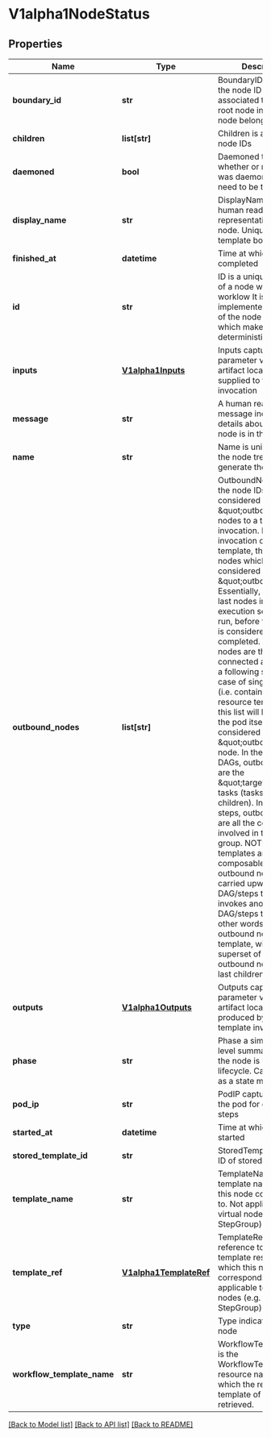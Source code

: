 # V1alpha1NodeStatus

## Properties
Name | Type | Description | Notes
------------ | ------------- | ------------- | -------------
**boundary_id** | **str** | BoundaryID indicates the node ID of the associated template root node in which this node belongs to | [optional] 
**children** | **list[str]** | Children is a list of child node IDs | [optional] 
**daemoned** | **bool** | Daemoned tracks whether or not this node was daemoned and need to be terminated | [optional] 
**display_name** | **str** | DisplayName is a human readable representation of the node. Unique within a template boundary | 
**finished_at** | **datetime** | Time at which this node completed | [optional] 
**id** | **str** | ID is a unique identifier of a node within the worklow It is implemented as a hash of the node name, which makes the ID deterministic | 
**inputs** | [**V1alpha1Inputs**](V1alpha1Inputs.md) | Inputs captures input parameter values and artifact locations supplied to this template invocation | [optional] 
**message** | **str** | A human readable message indicating details about why the node is in this condition. | [optional] 
**name** | **str** | Name is unique name in the node tree used to generate the node ID | 
**outbound_nodes** | **list[str]** | OutboundNodes tracks the node IDs which are considered \&quot;outbound\&quot; nodes to a template invocation. For every invocation of a template, there are nodes which we considered as \&quot;outbound\&quot;. Essentially, these are last nodes in the execution sequence to run, before the template is considered completed. These nodes are then connected as parents to a following step.  In the case of single pod steps (i.e. container, script, resource templates), this list will be nil since the pod itself is already considered the \&quot;outbound\&quot; node. In the case of DAGs, outbound nodes are the \&quot;target\&quot; tasks (tasks with no children). In the case of steps, outbound nodes are all the containers involved in the last step group. NOTE: since templates are composable, the list of outbound nodes are carried upwards when a DAG/steps template invokes another DAG/steps template. In other words, the outbound nodes of a template, will be a superset of the outbound nodes of its last children. | [optional] 
**outputs** | [**V1alpha1Outputs**](V1alpha1Outputs.md) | Outputs captures output parameter values and artifact locations produced by this template invocation | [optional] 
**phase** | **str** | Phase a simple, high-level summary of where the node is in its lifecycle. Can be used as a state machine. | [optional] 
**pod_ip** | **str** | PodIP captures the IP of the pod for daemoned steps | [optional] 
**started_at** | **datetime** | Time at which this node started | [optional] 
**stored_template_id** | **str** | StoredTemplateID is the ID of stored template. | [optional] 
**template_name** | **str** | TemplateName is the template name which this node corresponds to. Not applicable to virtual nodes (e.g. Retry, StepGroup) | [optional] 
**template_ref** | [**V1alpha1TemplateRef**](V1alpha1TemplateRef.md) | TemplateRef is the reference to the template resource which this node corresponds to. Not applicable to virtual nodes (e.g. Retry, StepGroup) | [optional] 
**type** | **str** | Type indicates type of node | 
**workflow_template_name** | **str** | WorkflowTemplateName is the WorkflowTemplate resource name on which the resolved template of this node is retrieved. | [optional] 

[[Back to Model list]](../README.md#documentation-for-models) [[Back to API list]](../README.md#documentation-for-api-endpoints) [[Back to README]](../README.md)


